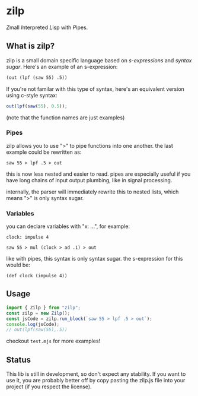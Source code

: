 # zilp

*Z*mall *I*nterpreted *L*isp with *P*ipes.

## What is zilp?

zilp is a small domain specific language based on _s-expressions_ and _syntax sugar_.
Here's an example of an s-expression:

```txt
(out (lpf (saw 55) .5))
```

If you're not familar with this type of syntax, here's an equivalent version using c-style syntax:

```js
out(lpf(saw(55), 0.5));
```

(note that the function names are just examples)

### Pipes

zilp allows you to use ">" to pipe functions into one another. the last example could be rewritten as:

```
saw 55 > lpf .5 > out
```

this is now less nested and easier to read. pipes are especially useful if you have long chains of input output plumbing, like in signal processing.

internally, the parser will immediately rewrite this to nested lists, which means ">" is only syntax sugar.

### Variables

you can declare variables with "x: ...", for example:

```
clock: impulse 4

saw 55 > mul (clock > ad .1) > out
```

like with pipes, this syntax is only syntax sugar. the s-expression for this would be:

```
(def clock (impulse 4))
```

## Usage

```js
import { Zilp } from "zilp";
const zilp = new Zilp();
const jsCode = zilp.run_block(`saw 55 > lpf .5 > out`);
console.log(jsCode);
// out(lpf(saw(55),.5))
```

checkout `test.mjs` for more examples!

## Status

This lib is still in development, so don't expect any stability.
If you want to use it, you are probably better off by copy pasting the zilp.js file into your project (if you respect the license).
